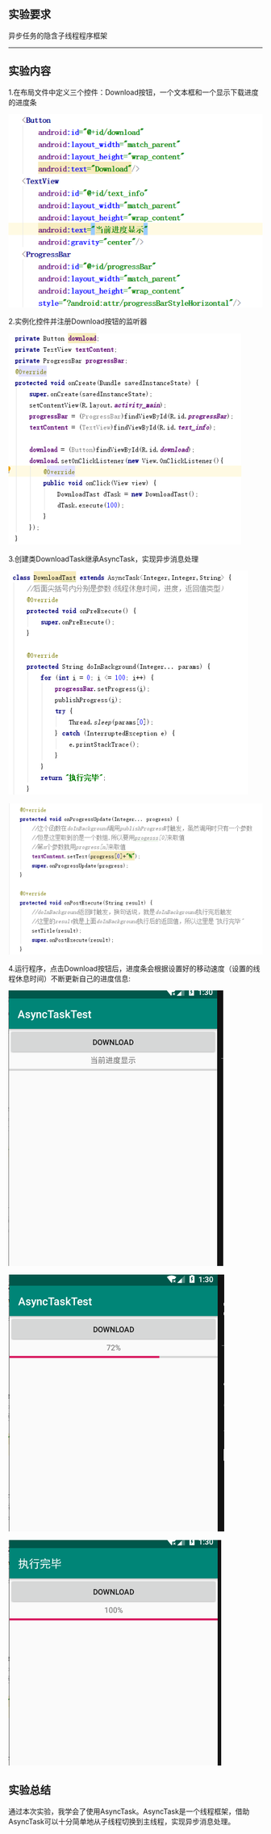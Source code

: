 ## 实验要求

异步任务的隐含子线程程序框架

------

## 实验内容

1.在布局文件中定义三个控件：Download按钮，一个文本框和一个显示下载进度的进度条

![Image](https://github.com/Small-Windmill/2018118118_Android/raw/master/AsyncTaskTest/Image/1.png)

2.实例化控件并注册Download按钮的监听器

![Image](https://github.com/Small-Windmill/2018118118_Android/raw/master/AsyncTaskTest/Image/2.png)

3.创建类DownloadTask继承AsyncTask，实现异步消息处理

![Image](https://github.com/Small-Windmill/2018118118_Android/raw/master/AsyncTaskTest/Image/3.png)

![Image](https://github.com/Small-Windmill/2018118118_Android/raw/master/AsyncTaskTest/Image/4.png)

4.运行程序，点击Download按钮后，进度条会根据设置好的移动速度（设置的线程休息时间）不断更新自己的进度信息:

![Image](https://github.com/Small-Windmill/2018118118_Android/raw/master/AsyncTaskTest/Image/5.png)

![Image](https://github.com/Small-Windmill/2018118118_Android/raw/master/AsyncTaskTest/Image/6.png)

![Image](https://github.com/Small-Windmill/2018118118_Android/raw/master/AsyncTaskTest/Image/7.png)

## 实验总结

通过本次实验，我学会了使用AsyncTask。AsyncTask是一个线程框架，借助AsyncTask可以十分简单地从子线程切换到主线程，实现异步消息处理。
